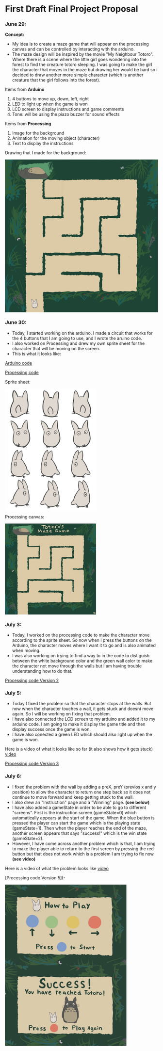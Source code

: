 # First Draft Final Project Proposal

### June 29:

**Concept:**
- My idea is to create a maze game that will appear on the processing canvas and can be controlled by interacting with the arduino.
- The maze design will be inspired by the movie "My Neighbour Totoro". Where there is a scene where the little girl goes wondering into the forest to find the creature totoro sleeping. I was going to make the girl the character that moves in the maze but drawing her would be hard so i decided to draw another more simple character (which is another creature that the girl follows into the forest).



Items from **Arduino**
1. 4 buttons to move up, down, left, right
2. LED to light up when the game is won
3. LCD screen to display instructions and game comments
4. Tone: will be using the piazo buzzer for sound effects

Items from **Processing**
1. Image for the background
2. Animation for the moving object (character)
3. Text to display the instructions


Drawing that I made for the background: 

<img src="https://github.com/SalamaAlmheiri/introToIM/blob/main/finalProject/Maze%201.jpg" width=600 align=center> 


### June 30:

- Today, I started working on the arduino. I made a circuit that works for the 4 buttons that I am going to use, and I wrote the aruino code.
- I also worked on Processing and drew my own sprite sheet for the character that will be moving on the screen.
- This is what it looks like:

[Arduino code](https://github.com/SalamaAlmheiri/introToIM/blob/main/finalProject/Button_test__ard_.ino)

[Processing code](https://github.com/SalamaAlmheiri/introToIM/blob/main/finalProject/Maze_V1__pro_.pde)

Sprite sheet:

<img src="https://github.com/SalamaAlmheiri/introToIM/blob/main/finalProject/wTotoro2.png" width=300 align=center> 

Processing canvas:

<img src="https://github.com/SalamaAlmheiri/introToIM/blob/main/finalProject/Maze-june%2030.png" width=300 align=center> 



### July 3:

- Today, I worked on the processing code to make the character move according to the sprite sheet. So now when I press the buttons on the Arduino, the character moves where I want it to go and is also animated when moving.
- I was also working on trying to find a way to in the code to distiguish between the white background color and the green wall color to make the character not move through the walls but I am having trouble understanding how to do that.

[Processing code Version 2](https://github.com/SalamaAlmheiri/introToIM/blob/main/finalProject/Maze_V2__pro_.pde)


### July 5:
- Today I fixed the problem so that the character stops at the walls. But now when the character touches a wall, it gets stuck and doesnt move again. So I will be working on fixing that problem. 
- I have also connected the LCD screen to my arduino and added it to my arduino code. I am going to make it display the game title and then display success once the game is won.
- I have also conected a green LED which should also light up when the game is won.

Here is a video of what it looks like so far (it also shows how it gets stuck) [video](https://github.com/SalamaAlmheiri/introToIM/blob/main/finalProject/Maze%20game-%20Salama.mov)

[Processing code Version 3](https://github.com/SalamaAlmheiri/introToIM/blob/main/finalProject/Maze_V3__pro_.pde)


### July 6:
- I fixed the problem with the wall by adding a preX, preY (previos x and y position) to allow the character to return one step back so it does not continue to move forward and keep getting stuck to the wall.
- I also drew an "Instruction" page and a "Winning" page. **(see below)**
- I have also added a gameState in order to be able to go to different "screens". First is the instruction screen (gameState=0) which automatically appears at the start of the game. When the blue button is pressed the player can start the game which is the playing state (gameState=1). Then when the player reaches the end of the maze, another screen appears that says "success!" which is the win state (gameState=2).
- However, I have come across another problem which is that, I am trying to make the player able to return to the first screen by pressing the red button but that does not work which is a problem I am trying to fix now. **(see video)**

Here is a video of what the problem looks like [video](https://github.com/SalamaAlmheiri/introToIM/blob/main/finalProject/maze.mov)

[Processing code Version 5](-

<img src="https://github.com/SalamaAlmheiri/introToIM/blob/main/finalProject/Instructions2.JPG" width=400 align=center> 
<img src="https://github.com/SalamaAlmheiri/introToIM/blob/main/finalProject/won.JPG" width=400 align=center> 

